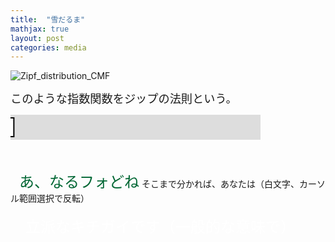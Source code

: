 ```yaml
---
title:  "雪だるま"
mathjax: true
layout: post
categories: media
---
```


![Zipf_distribution_CMF](https://github.com/t-hlki/t-hlki.github.io/assets/128742660/9da84d11-eea9-4e5c-9ebf-2d6076a9ea27)

<span style="font-size: 130%">このような指数関数をジップの法則という。</span>

<svg x="0px" y="0px" width="400px" height="40px" style="background-color:#ddd">
  <rect x="5" y="5" width="30" height="30" stroke="black" fill="#fff" stroke-width="2">
    <animate attributeName="x" from="-30" to="400" dur="4s" repeatCount="indefinite" />
  </rect>
</svg>

<br><br>　<span style="color:#006633"><span style="font-size:x-large;">あ、なるフォどね</span></span>
そこまで分かれば、あなたは（白文字、カーソル範囲選択で反転）<br><br><span style="color:#FFFFFF"><span style="font-size:x-large;">　立派なキチガイです（一般的な意味で）<br></span></span><br><br>
